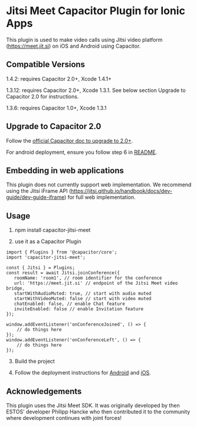 # Jitsi Meet Capacitor Plugin for Ionic Apps

This plugin is used to make video calls using Jitsi video platform (https://meet.jit.si) on iOS and Android using Capacitor.

## Compatible Versions

1.4.2: requires Capacitor 2.0+, Xcode 1.4.1+

1.3.12: requires Capacitor 2.0+, Xcode 1.3.1. See below section Upgrade to Capacitor 2.0 for instructions.

1.3.6: requires Capacitor 1.0+, Xcode 1.3.1

## Upgrade to Capacitor 2.0

Follow the [official Capacitor doc to upgrade to 2.0+](https://ionicframework.com/blog/announcing-capacitor-2-0/?utm_campaign=capacitor&utm_source=hs_email&utm_medium=email&utm_content=86094990&_hsenc=p2ANqtz-894lhie-saMpN3lq1GaI2aQiC9cBv-bvtZK-a9UyN5obOCgqkOxIb7yk1IRuJeK-LEsyKKqkZ3uxmmfV8nxqWzZZXInQ&_hsmi=86094990). 

For android deployment, ensure you follow step 6 in [README](android/README.md).

## Embedding in web applications
   
This plugin does not currently support web implementation. We recommend using the Jitsi iFrame API (https://jitsi.github.io/handbook/docs/dev-guide/dev-guide-iframe) for full web implementation.

## Usage

1. npm install capacitor-jitsi-meet

2. use it as a Capacitor Plugin

```
import { Plugins } from '@capacitor/core';
import 'capacitor-jitsi-meet';

const { Jitsi } = Plugins;
const result = await Jitsi.joinConference({
   roomName: 'room1', // room identifier for the conference
   url: 'https://meet.jit.si' // endpoint of the Jitsi Meet video bridge,
   startWithAudioMuted: true, // start with audio muted
   startWithVideoMuted: false // start with video muted
   chatEnabled: false, // enable Chat feature
   inviteEnabled: false // enable Invitation feature
});

window.addEventListener('onConferenceJoined', () => {
    // do things here
});
window.addEventListener('onConferenceLeft', () => {
    // do things here
});

```


3. Build the project

4. Follow the deployment instructions for [Android](android/README.md) and [iOS](ios/README.md).

## Acknowledgements

This plugin uses the Jitsi Meet SDK. It was originally developed by then ESTOS' developer Philipp Hancke who then contributed it to the community where development continues with joint forces!
